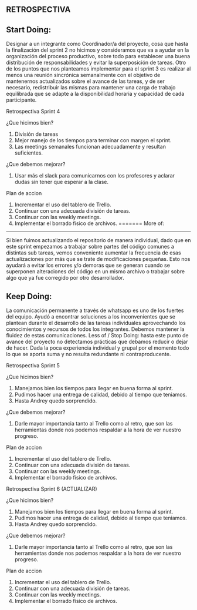 **RETROSPECTIVA**
-----------------

Start Doing: 
-----------
Designar a un integrante como Coordinador/a del proyecto, cosa que hasta la finalización del sprint 2 no hicimos y consideramos que va a ayudar en la organización del proceso productivo, sobre todo para establecer una buena distribución de responsabilidades y evitar la superposición de tareas.
Otro de los puntos que nos planteamos implementar para el sprint 3 es realizar al menos una reunión sincrónica semanalmente con el objetivo de mantenernos actualizados sobre el avance de las tareas, y de ser necesario, redistribuir las mismas para mantener una carga de trabajo equilibrada que se adapte a la disponibilidad horaria y capacidad de cada participante.


Retrospectiva Sprint 4

¿Que hicimos bien?
1. División de tareas
2. Mejor manejo de los tiempos para terminar con margen el sprint.
3. Las meetings semanales funcionan adecuadamente y resultan suficientes.

¿Que debemos mejorar?
1. Usar más el slack para comunicarnos con los profesores y aclarar dudas sin tener que esperar a la clase.

Plan de accion
1. Incrementar el uso del tablero de Trello.
2. Continuar con una adecuada división de tareas.
3. Continuar con las weekly meetings.
4. Implementar el borrado fisico de archivos.
=======
More of: 
-------
Si bien fuimos actualizando el repositorio de manera individual, dado que en este sprint empezamos a trabajar sobre partes del código comunes a distintas sub tareas, vemos conveniente aumentar la frecuencia de esas actualizaciones por más que se trate de modificaciones pequeñas. Esto nos ayudará a evitar los errores y/o demoras que se generan cuando se superponen alteraciones del código en un mismo archivo o trabajar sobre algo que ya fue corregido por otro desarrollador.

Keep Doing: 
----------
La comunicación permanente a través de whatsapp es uno de los fuertes del equipo. Ayudó a encontrar soluciones a los inconvenientes que se plantean durante el desarrollo de las tareas individuales aprovechando los conocimientos y recursos de todos los integrantes. Debemos mantener la fluidez de estas comunicaciones.
Less of / Stop Doing: hasta este punto de avance del proyecto no detectamos prácticas que debamos reducir o dejar de hacer. Dada la poca experiencia individual y grupal por el momento todo lo que se aporta suma y no resulta redundante ni contraproducente.



Retrospectiva Sprint 5

¿Que hicimos bien?
1. Manejamos bien los tiempos para llegar en buena forma al sprint.
2. Pudimos hacer una entrega de calidad, debido al tiempo que teniamos.
3. Hasta Andrey quedo sorprendido.

¿Que debemos mejorar?
1.  Darle mayor importancia tanto al Trello como al retro, que son las herramientas donde nos podemos respaldar a la hora de ver nuestro progreso.

Plan de accion
1. Incrementar el uso del tablero de Trello.
2. Continuar con una adecuada división de tareas.
3. Continuar con las weekly meetings.
4. Implementar el borrado fisico de archivos.


Retrospectiva Sprint 6 (ACTUALIZAR)

¿Que hicimos bien?
1. Manejamos bien los tiempos para llegar en buena forma al sprint.
2. Pudimos hacer una entrega de calidad, debido al tiempo que teniamos.
3. Hasta Andrey quedo sorprendido.

¿Que debemos mejorar?
1.  Darle mayor importancia tanto al Trello como al retro, que son las herramientas donde nos podemos respaldar a la hora de ver nuestro progreso.

Plan de accion
1. Incrementar el uso del tablero de Trello.
2. Continuar con una adecuada división de tareas.
3. Continuar con las weekly meetings.
4. Implementar el borrado fisico de archivos.